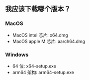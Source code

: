 ## 我应该下载哪个版本？

### MacOS

- MacOS intel 芯片: x64.dmg
- MacOS apple M 芯片: aarch64.dmg

### Windows

- 64 位: x64-setup.exe
- arm64 架构: arm64-setup.exe
